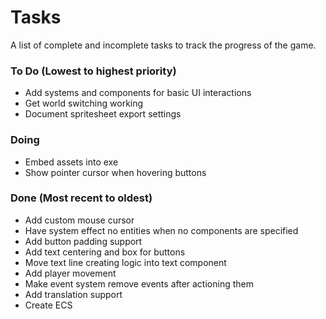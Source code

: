 # Tasks
A list of complete and incomplete tasks to track the progress of the game.

### To Do (Lowest to highest priority)
- Add systems and components for basic UI interactions
- Get world switching working
- Document spritesheet export settings

### Doing
- Embed assets into exe
- Show pointer cursor when hovering buttons

### Done (Most recent to oldest)
- Add custom mouse cursor
- Have system effect no entities when no components are specified
- Add button padding support
- Add text centering and box for buttons
- Move text line creating logic into text component
- Add player movement
- Make event system remove events after actioning them
- Add translation support
- Create ECS
